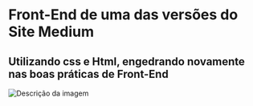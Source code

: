 # Front-End de uma das versões do Site Medium 

## Utilizando css e Html, engedrando novamente nas boas práticas de Front-End

![Descrição da imagem](./medium/imagemFront.png)
